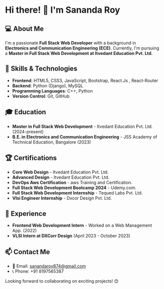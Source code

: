 # Hi there! 👋 I'm Sananda Roy

## 💻 About Me
I'm a passionate **Full Stack Web Developer** with a background in **Electronics and Communication Engineering (ECE)**. Currently, I'm pursuing a **Master in Full Stack Web Development at Itvedant Education Pvt. Ltd.**

## 🚀 Skills & Technologies
- **Frontend**: HTML5, CSS3, JavaScript, Bootstrap, React.Js , React-Router 
- **Backend**: Python (Django), MySQL
- **Programming Languages**: C++, Python
- **Version Control**: Git, GitHub

## 🎓 Education
- **Master in Full Stack Web Development** - Itvedant Education Pvt. Ltd. (2024-present)
- **B.E. in Electronics and Communication Engineering** - JSS Academy of Technical Education, Bangalore (2023)

## 🏆 Certifications
- **Core Web Design** - Itvedant Education Pvt. Ltd.
- **Advanced Design** - Itvedant Education Pvt. Ltd.
- **DevOps Aws Certification** - aws Training and Certification.
- **Full Stack Web Development Bootcamp 2024** - Udemy.com.
- **Full Stack Web Development Internship** - Tequed Labs Pvt. Ltd.
- **Vlsi Engineer Internship** - Dxcor Design Pvt. Ltd.
  

## 💼 Experience
- **Frontend Web Development Intern** - Worked on a Web Management App. (2022)
- **VLSI Intern at DXCorr Design** (April 2023 - October 2023)

## 📫 Contact Me
- 📧 Email: sanandaroy874@gmail.com
- 📞 Phone: +91 8197565387
  

Looking forward to collaborating on exciting projects! 😊


<!---
sana0704/sana0704 is a ✨ special ✨ repository because its `README.md` (this file) appears on your GitHub profile.
You can click the Preview link to take a look at your changes.
--->
